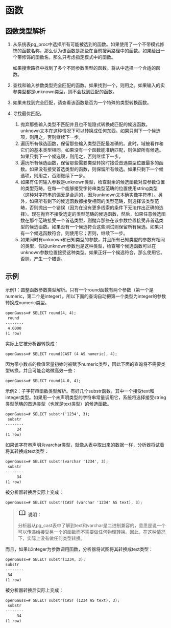 # 函数<a name="ZH-CN_TOPIC_0289900620"></a>

## 函数类型解析<a name="zh-cn_topic_0283137224_zh-cn_topic_0237122009_zh-cn_topic_0059777930_sae9dc3fe177e4b349373f0f51975f380"></a>

1.  从系统表pg\_proc中选择所有可能被选到的函数。如果使用了一个不带模式修饰的函数名称，那么认为该函数是那些在当前搜索路径中的函数。如果给出一个带修饰的函数名，那么只考虑指定模式中的函数。

    如果搜索路径中找到了多个不同参数类型的函数。将从中选择一个合适的函数。

2.  查找和输入参数类型完全匹配的函数。如果找到一个，则用之。如果输入的实参类型都是unknown类型，则不会找到匹配的函数。
3.  如果未找到完全匹配，请查看该函数是否为一个特殊的类型转换函数。
4.  寻找最优匹配。
    1.  抛弃那些输入类型不匹配并且也不能隐式转换成匹配的候选函数。unknown文本在这种情况下可以转换成任何东西。如果只剩下一个候选项，则用之，否则继续下一步。
    2.  遍历所有候选函数，保留那些输入类型匹配最准确的。此时，域被看作和它们的基本类型相同。如果没有一个函数能准确匹配，则保留所有候选。如果只剩下一个候选项，则用之，否则继续下一步。
    3.  遍历所有候选函数，保留那些需要类型转换时接受首选类型位置最多的函数。如果没有接受首选类型的函数，则保留所有候选。如果只剩下一个候选项，则用之，否则继续下一步。
    4.  如果有任何输入参数是unknown类型，检查剩余的候选函数对应参数位置的类型范畴。在每一个能够接受字符串类型范畴的位置使用string类型（这种对字符串的偏爱是合适的，因为unknown文本确实像字符串）。另外，如果所有剩下的候选函数都接受相同的类型范畴，则选择该类型范畴，否则抛出一个错误（因为在没有更多线索的条件下无法作出正确的选择）。现在抛弃不接受选定的类型范畴的候选函数，然后，如果任意候选函数在那个范畴接受一个首选类型，则抛弃那些在该参数位置接受非首选类型的候选函数。如果没有一个候选符合这些测试则保留所有候选。如果只有一个候选函数符合，则使用它；否则，继续下一步。
    5.  如果同时有unknown和已知类型的参数，并且所有已知类型的参数有相同的类型，假设unknown参数也是这种类型，检查哪个候选函数可以在unknown参数位置接受这种类型。如果正好一个候选符合，那么使用它。否则，产生一个错误。


## 示例<a name="zh-cn_topic_0283137224_zh-cn_topic_0237122009_zh-cn_topic_0059777930_s97f87a26c6324be9bbeeb7f840e5b935"></a>

示例1：圆整函数参数类型解析。只有一个round函数有两个参数（第一个是numeric，第二个是integer）。所以下面的查询自动把第一个类型为integer的参数转换成numeric类型。

```
openGauss=# SELECT round(4, 4);
 round
--------
 4.0000
(1 row)
```

实际上它被分析器转换成：

```
openGauss=# SELECT round(CAST (4 AS numeric), 4);
```

因为带小数点的数值常量初始时被赋予numeric类型，因此下面的查询将不需要类型转换，并且可能会略微高效一些：

```
openGauss=# SELECT round(4.0, 4);
```

示例2：子字符串函数类型解析。有好几个substr函数，其中一个接受text和integer类型。如果用一个未声明类型的字符串常量调用它，系统将选择接受string类型范畴的首选类型（也就是text类型）的候选函数。

```
openGauss=# SELECT substr('1234', 3);
 substr
--------
     34
(1 row)
```

如果该字符串声明为varchar类型，就像从表中取出来的数据一样，分析器将试着将其转换成text类型：

```
openGauss=# SELECT substr(varchar '1234', 3);
 substr
--------
     34
(1 row)
```

被分析器转换后实际上变成：

```
openGauss=# SELECT substr(CAST (varchar '1234' AS text), 3);
```

>![](public_sys-resources/icon-note.gif) **说明：** 
>
>分析器从pg\_cast表中了解到text和varchar是二进制兼容的，意思是说一个可以传递给接受另一个的函数而不需要做任何物理转换。因此，在这种情况下，实际上没有做任何类型转换。

而且，如果以integer为参数调用函数，分析器将试图将其转换成text类型：

```
openGauss=# SELECT substr(1234, 3);
substr
--------
 34
(1 row)
```

被分析器转换后实际上变成：

```
openGauss=# SELECT substr(CAST (1234 AS text), 3);
 substr
--------
     34
(1 row)
```

